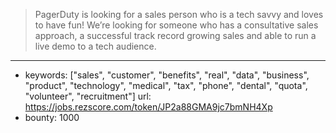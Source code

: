 >PagerDuty is looking for a sales person who is a tech savvy and loves to have fun! We’re looking for someone who has a consultative sales approach, a successful track record growing sales and able to run a live demo to a tech audience. 
------
- keywords: ["sales", "customer", "benefits", "real", "data", "business", "product", "technology", "medical", "tax", "phone", "dental", "quota", "volunteer", "recruitment"]
url: https://jobs.rezscore.com/token/JP2a88GMA9jc7bmNH4Xp
- bounty: 1000
